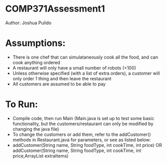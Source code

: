 # COMP371Assessment1
Author: Joshua Pulido
# Assumptions:
- There is one chef that can simulataneously cook all the food, and can cook anything ordered
- A restaurant will only have a small number of robots (<100)
- Unless otherwise specified (with a list of extra orders), a customer will only order 1 thing and then leave the restaurant
- All customers are assumed to be able to pay


# To Run:
- Compile code, then run Main (Main.java is set up to test some basic functionality, but the customers/restaurant can only be modified by changing the java file)
- To change the customers or add them, refer to the addCustomer() methods in Restaurant.java for parameters, or see as listed below:
- addCustomer(String name, String foodType, int cookTime, int price) OR addCustomer(String name, String foodType, int cookTime, int price,ArrayList<Food> extraItems)
